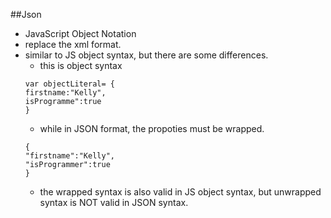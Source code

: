 ##Json

- JavaScript Object Notation
- replace the xml format.
- similar to JS object syntax, but there are some differences.
  - this is object syntax
  ```
  var objectLiteral= {
  firstname:"Kelly",
  isProgramme":true
  }
  ```
  - while in JSON format, the propoties must be wrapped.
  ```
  {
  "firstname":"Kelly",
  "isProgrammer":true
  }
  ```
  - the wrapped syntax is also valid in JS object syntax, but unwrapped syntax is NOT valid in JSON syntax.
